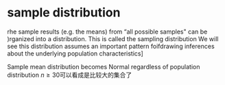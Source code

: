 # sample distribution
rhe sample results (e.g. the means) from “all possible samples" can be
)rganized into a distribution. This is called the sampling distribution
We will see this distribution assumes an important pattern foifdrawing inferences about the underlying population characteristics]

Sample mean distribution becomes Normal regardless of population distribution
$n \geq 30$可以看成是比较大的集合了